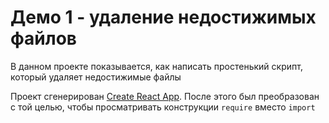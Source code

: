 # Демо 1 - удаление недостижимых файлов

В данном проекте показывается, как написать простенький скрипт, который удаляет недостижимые файлы

Проект сгенерирован [Create React App](https://github.com/facebookincubator/create-react-app).
После этого был преобразован с той целью, чтобы просматривать конструкции `require` вместо `import`